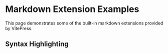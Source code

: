 # Markdown Extension Examples

This page demonstrates some of the built-in markdown extensions provided by VitePress.

## Syntax Highlighting
